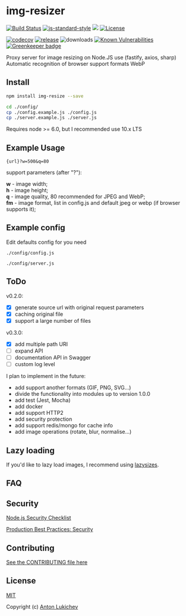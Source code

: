 # img-resizer
[![Build Status](https://img.shields.io/travis/AntonLukichev/img-resizer/master.svg?style=flat-square)](https://travis-ci.org/AntonLukichev/img-resizer)
[![js-standard-style](https://img.shields.io/badge/code%20style-standard-brightgreen.svg?style=flat-square)](http://standardjs.com/)
![](https://img.shields.io/node/v/fastify/latest.svg?style=flat-square)
[![License](https://img.shields.io/npm/l/fastify.svg?style=flat-square)](LICENSE)

[![codecov](https://codecov.io/gh/AntonLukichev/img-resizer/branch/master/graph/badge.svg?style=flat-square)](https://codecov.io/gh/AntonLukichev/img-resizer)
[![release](https://img.shields.io/github/release/AntonLukichev/img-resizer.svg?style=flat-square)](https://github.com/AntonLukichev/img-resizer/releases)
![downloads](https://img.shields.io/github/downloads/AntonLukichev/img-resizer/total.svg?style=flat-square)
[![Known Vulnerabilities](https://snyk.io/test/github/AntonLukichev/img-resizer/badge.svg?targetFile=package.json&style=flat-square)](https://snyk.io/test/github/AntonLukichev/img-resizer?targetFile=package.json)
[![Greenkeeper badge](https://badges.greenkeeper.io/AntonLukichev/img-resizer.svg?style=flat-square)](https://greenkeeper.io/)

Proxy server for image resizing on Node.JS use (fastify, axios, sharp)
Automatic recognition of browser support formats WebP

## Install
```bash
npm install img-resize --save

cd ./config/
cp ./config.example.js ./config.js
cp ./server.example.js ./server.js
```
Requires node >= 6.0, but I recommended use 10.x LTS

## Example Usage

```
{url}?w=500&q=80
```
support parameters (after "?"):

**w** - image width;<br>
**h** - image height;<br>
**q** - image quality, 80 recommended for JPEG and WebP;<br>
**fm** - image format, list in config.js and default jpeg or webp (if browser supports it);<br>

## Example config
Edit defaults config for you need  
```
./config/config.js

./config/server.js

```

## ToDo

v0.2.0:

- [x] generate source url with original request parameters
- [x] caching original file
- [x] support a large number of files

v0.3.0:
- [x] add multiple path URI
- [ ] expand API
- [ ] documentation API in Swagger
- [ ] custom log level

I plan to implement in the future:
* add support another formats (GIF, PNG, SVG...)
* divide the functionality into modules up to version 1.0.0
* add test (Jest, Mocha)
* add docker
* add support HTTP2
* add security protection
* add support redis/mongo for cache info
* add image operations (rotate, blur, normalise...)

## Lazy loading
If you'd like to lazy load images, I recommend using [lazysizes](https://github.com/aFarkas/lazysizes).

## FAQ

## Security
[Node.js Security Checklist](https://blog.risingstack.com/node-js-security-checklist/)

[Production Best Practices: Security](https://expressjs.com/en/advanced/best-practice-security.html)

## Contributing
[See the CONTRIBUTING file here](CONTRIBUTING.md)

## License
[MIT](LICENSE) 

Copyright (c) [Anton Lukichev](https://github.com/AntonLukichev)
